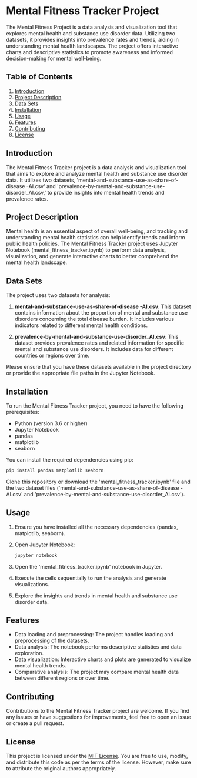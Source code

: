 # Mental Fitness Tracker Project
The Mental Fitness Project is a data analysis and visualization tool that explores mental health and substance use disorder data. Utilizing two datasets, it provides insights into prevalence rates and trends, aiding in understanding mental health landscapes. The project offers interactive charts and descriptive statistics to promote awareness and informed decision-making for mental well-being.

## Table of Contents
1. [Introduction](#introduction)
2. [Project Description](#project-description)
3. [Data Sets](#data-sets)
4. [Installation](#installation)
5. [Usage](#usage)
6. [Features](#features)
7. [Contributing](#contributing)
8. [License](#license)

## Introduction

The Mental Fitness Tracker project is a data analysis and visualization tool that aims to explore and analyze mental health and substance use disorder data. It utilizes two datasets, 'mental-and-substance-use-as-share-of-disease -AI.csv' and 'prevalence-by-mental-and-substance-use-disorder_AI.csv,' to provide insights into mental health trends and prevalence rates.

## Project Description

Mental health is an essential aspect of overall well-being, and tracking and understanding mental health statistics can help identify trends and inform public health policies. The Mental Fitness Tracker project uses Jupyter Notebook (mental_fitness_tracker.ipynb) to perform data analysis, visualization, and generate interactive charts to better comprehend the mental health landscape.

## Data Sets

The project uses two datasets for analysis:

1. **mental-and-substance-use-as-share-of-disease -AI.csv**: This dataset contains information about the proportion of mental and substance use disorders concerning the total disease burden. It includes various indicators related to different mental health conditions.

2. **prevalence-by-mental-and-substance-use-disorder_AI.csv**: This dataset provides prevalence rates and related information for specific mental and substance use disorders. It includes data for different countries or regions over time.

Please ensure that you have these datasets available in the project directory or provide the appropriate file paths in the Jupyter Notebook.

## Installation

To run the Mental Fitness Tracker project, you need to have the following prerequisites:

- Python (version 3.6 or higher)
- Jupyter Notebook
- pandas
- matplotlib
- seaborn

You can install the required dependencies using pip:

```bash
pip install pandas matplotlib seaborn
```

Clone this repository or download the 'mental_fitness_tracker.ipynb' file and the two dataset files ('mental-and-substance-use-as-share-of-disease -AI.csv' and 'prevalence-by-mental-and-substance-use-disorder_AI.csv').

## Usage

1. Ensure you have installed all the necessary dependencies (pandas, matplotlib, seaborn).
2. Open Jupyter Notebook:

   ```bash
   jupyter notebook
   ```

3. Open the 'mental_fitness_tracker.ipynb' notebook in Jupyter.
4. Execute the cells sequentially to run the analysis and generate visualizations.
5. Explore the insights and trends in mental health and substance use disorder data.

## Features

- Data loading and preprocessing: The project handles loading and preprocessing of the datasets.
- Data analysis: The notebook performs descriptive statistics and data exploration.
- Data visualization: Interactive charts and plots are generated to visualize mental health trends.
- Comparative analysis: The project may compare mental health data between different regions or over time.

## Contributing

Contributions to the Mental Fitness Tracker project are welcome. If you find any issues or have suggestions for improvements, feel free to open an issue or create a pull request.

## License

This project is licensed under the [MIT License](LICENSE). You are free to use, modify, and distribute this code as per the terms of the license. However, make sure to attribute the original authors appropriately.
